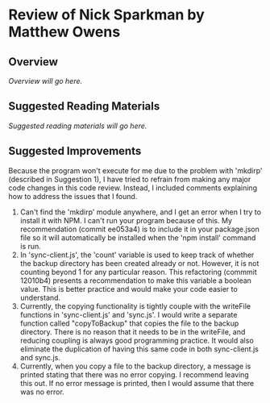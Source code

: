 # Review of Nick Sparkman by Matthew Owens

## Overview

*Overview will go here.*

## Suggested Reading Materials

*Suggested reading materials will go here.*

## Suggested Improvements

Because the program won't execute for me due to the problem with 'mkdirp' (described in Suggestion 1), I have tried to refrain from making any major code changes in this code review. Instead, I included comments explaining how to address the issues that I found.

1. Can't find the 'mkdirp' module anywhere, and I get an error when I try to install it with NPM. I can't run your program because of this. My recommendation (commit ee053a4) is to include it in your package.json file so it will automatically be installed when the 'npm install' command is run.
2. In 'sync-client.js', the 'count' variable is used to keep track of whether the backup directory has been created already or not. However, it is not counting beyond 1 for any particular reason. This refactoring (commmit 12010b4) presents a recommendation to make this variable a boolean value. This is better practice and would make your code easier to understand.
3. Currently, the copying functionality is tightly couple with the writeFile functions in 'sync-client.js' and 'sync.js'. I would write a separate function called "copyToBackup" that copies the file to the backup directory. There is no reason that it needs to be in the writeFile, and reducing coupling is always good programming practice. It would also eliminate the duplication of having this same code in both sync-client.js and sync.js.
4. Currently, when you copy a file to the backup directory, a message is printed stating that there was no error copying. I recommend leaving this out. If no error message is printed, then I would assume that there was no error.
